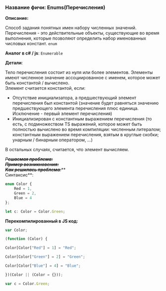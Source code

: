 ### **Название фичи: Enums\(Перечисления\)**

**Описание:**

Способ задания понятных имен набору численных значений. Перечисления - это действительные объекты, существующие во время выполнения, которые позволяют определить набор именованных числовых констант.  `enum`

**Аналог в c\# / js**: `Enumerable` 

**Детали**:

Тело перечисления состоит из нуля или более элементов. Элементы имеют численное значение ассоциированное с именем, которое может быть константой / вычислено.   
Элемент считается константой, если:

* Отсутствие инициализатора, а предшествующий элемент перечисления был константой \(значение будет равняться значению предшествующего элемента перечисления плюс единица. Исключение - первый элемент перечисления\)
* Инициализирован с константным выражением перечисления \(то есть, с подмножеством TS выражений, которое может быть полностью вычислено во время компиляции: численным литералом; константным выражением перечисления, взятым в круглые скобки;   унарным / бинарным оператором, ...\)

В остальных случаях, считается, что элемент вычисляем.

~~_Р**ешаемая проблема:  
Пример возникновения:  
Как решилась проблема**:_~~**  
Синтаксис**:

```js
enum Color {
    Red = 1, 
    Green = 2, 
    Blue = 4
};

let c: Color = Color.Green;
```

**Перекомпилированный в JS код:**

```js
var Color;

(function (Color) {

Color[Color["Red"] = 1] = "Red";

Color[Color["Green"] = 2] = "Green";

Color[Color["Blue"] = 4] = "Blue";

})(Color || (Color = {}));

var c = Color.Green;
```



